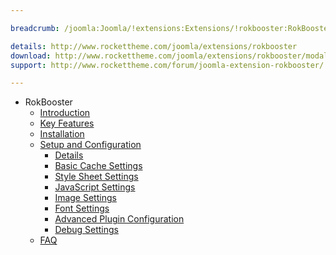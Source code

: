 ```yaml
---

breadcrumb: /joomla:Joomla/!extensions:Extensions/!rokbooster:RokBooster

details: http://www.rockettheme.com/joomla/extensions/rokbooster
download: http://www.rockettheme.com/joomla/extensions/rokbooster/modal/downloads
support: http://www.rockettheme.com/forum/joomla-extension-rokbooster/

---
```


* RokBooster
    * [Introduction]()
    * [Key Features](INDEX.md#key-features)
    * [Installation](INDEX.md#how-to-install)
    * [Setup and Configuration](rokbooster_use.md)
    	* [Details](rokbooster_use.md#details)
    	* [Basic Cache Settings](rokbooster_use.md#basic-cache-settings)
    	* [Style Sheet Settings](rokbooster_use.md#style-sheet-settings)
    	* [JavaScript Settings](rokbooster_use.md##javascript-settings)
    	* [Image Settings](rokbooster_use.md#image-settings)
    	* [Font Settings](rokbooster_use.md#font-settings)
    	* [Advanced Plugin Configuration](rokbooster_use.md#advanced-plugin-configuration)
    	* [Debug Settings](rokbooster_use.md#debug-settings)
    * [FAQ](faq.md)